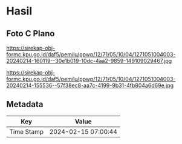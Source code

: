 # Hasil

## Foto C Plano

https://sirekap-obj-formc.kpu.go.id/daf5/pemilu/ppwp/12/71/05/10/04/1271051004003-20240214-160119--30e1b019-10dc-4aa2-9859-149109029467.jpg

https://sirekap-obj-formc.kpu.go.id/daf5/pemilu/ppwp/12/71/05/10/04/1271051004003-20240214-155536--57f38ec8-aa7c-4199-9b31-4fb804a6d69e.jpg


## Metadata

| Key        | Value               |
| ---------- | ------------------- |
| Time Stamp | 2024-02-15 07:00:44 |



